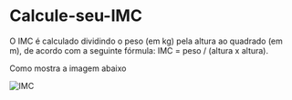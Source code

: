 # Calcule-seu-IMC
O IMC é calculado dividindo o peso (em kg) pela altura ao quadrado (em m), de acordo com a seguinte fórmula: IMC = peso / (altura x altura).

Como mostra a imagem abaixo

![IMC](https://user-images.githubusercontent.com/76973775/204393271-2af1838c-1ea1-4258-80e4-d5ed643cdd38.png)
